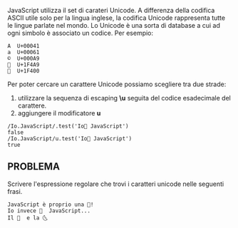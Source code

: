 JavaScript utilizza il set di carateri Unicode. A differenza della codifica ASCII utile solo per la lingua inglese, la codifica Unicode rappresenta tutte le lingue parlate nel mondo. 
Lo Unicode è una sorta di database a cui ad ogni simbolo è associato un codice. Per esempio:

```
A  U+00041
a  U+00061
©  U+000A9
💩  U+1F4A9
💙  U+1F400
```
Per poter cercare un carattere Unicode possiamo scegliere tra due strade:
1. utilizzare la sequenza di escaping **\u** seguita del codice esadecimale del carattere.
2. aggiungere il modificatore **u** 
```
/Io.JavaScript/.test('Io💙 JavaScript')
false
/Io.JavaScript/u.test('Io💙 JavaScript')
true
```

## PROBLEMA
Scrivere l'espressione regolare che trovi i caratteri unicode nelle seguenti frasi.
```
JavaScript è proprio una 💩!
Io invece 💙  JavaScript... 
Il 🔆  e la 🌜
```